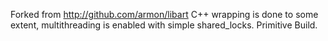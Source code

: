 Forked from http://github.com/armon/libart
C++ wrapping is done to some extent, multithreading is enabled with simple shared_locks. Primitive Build.


